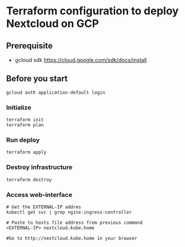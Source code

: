# Terraform configuration to deploy Nextcloud on GCP

## Prerequisite

- gcloud sdk https://cloud.google.com/sdk/docs/install

## Before you start

```
gcloud auth application-default login
```

### Initialize

```
terraform init
terraform plan
```

### Run deploy

```
terraform apply
```

### Destroy infrastructure

```
terraform destroy
```

### Access web-interface

```
# Get the EXTERNAL-IP addres
kubectl get svc | grep nginx-ingress-controller 

# Paste to hosts file address from previous command
<EXTERNAL-IP> nextcloud.kube.home

#Go to http://nextcloud.kube.home in your browser
```



